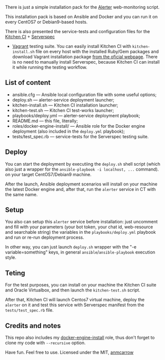There is just a simple installation pack for the [Alerter](https://github.com/anmcarrow/anmcarrow.testwork.telegram-alerter-script-102018)
web-monitoring script.

This installation pack is based on Ansible and Docker and you can run it on every
CentOS7 or Debian9-based hosts.

There is also presented the service-tests and configuration files for the
[Kitchen CI](https://kitchen.ci) + [Serverspec](https://serverspec.org) 
+ [Vagrant](vagrantup.com) testing suite. 
You can easily install Kitchen CI with `kitchen-install.sh` file on every 
host with the installed Ruby/Gem packages and download Vagrant installation package
[from the oficial webpage](https://www.vagrantup.com/downloads.html). 
There is no need to manually install Serverspec, because Kitchen CI can
install it while running the testing workflow.

List of content
---------------

- ansible.cfg — Ansible local configuration file with some useful options; 
- deploy.sh — alerter-service deployment launcher;
- kitchen-install.sh — Kitchen CI installation launcher;
- kitchen-test.sh — Kitchen CI test-works launcher;
- playbooks/deploy.yml — alerter-service deployment playbook; 
- README.md — this file, literally;
- roles/docker-engine-install/ — Ansible role for the Docker engine deployment (also included in the `deploy.yml` playbook);
- tests/test_spec.rb — service-tests for the Serverspec testing suite.

Deploy
------

You can start the deployment by executiing the `deploy.sh` shell script
(which also just a wrapper for the `ansible-playbook -i localhost, ...` command).
on your target CentOS7/Debian9 machine.

After the launch, Ansible deployment scenarios will install on your machine 
the latest Docker engine and, after that, run the `alerter` service
in CT with the same name.

Setup
-----

You also can setup this `alerter` service before installation: just uncomment and 
fill with your parameters (your bot token, your chat id, web-resource and searchable string) 
the variables in the `playbooks/deploy.yml` playbook and run or re-run deployment process.

In other way, you can just launch `deploy.sh` wrapper with the 
"-e variable=something" keys, in general `ansible`/`ansible-playbook` execution style.

Teting
------

For the test purposes, you can install on your machine the Kitchen CI suite and 
Oracle Virtualbox, and then launch the `kitchen-test.sh` script.

After that, Kitchen CI will launch Centos7 virtual machine, deploy the `alerter`
on it and test this service with Serverspec manifest from the `tests/test_spec.rb` file.

Credits and notes
-----------------

This repo also includes my [docker-engine-install](https://github.com/anmcarrow/anmcarrow.ansible.docker-engine-install)
role, thus don't forget to clone my code with `--recursive` option.

Have fun. Feel free to use.
Licensed under the MIT, [anmcarrow](mailto:mb@mcrrw.me)

